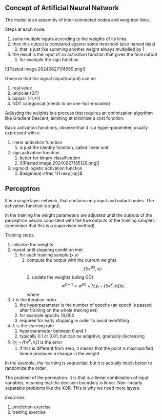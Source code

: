## Concept of Artificial Neural Network

The model is an assembly of inter-connected nodes and weighted links.

Steps at each node.
1. sums multiple inputs according to the weights of its links.
2. then this output is compared against some threshold (also named bias)
	1. that is just like summing another weight always multiplied by 1
3. the result is the input of an activation function that gives the final output
	1. for example the sign function

![[Pasted image 20240627174959.png]]

Observe that the signal (input/output) can be
1. real value
2. unipolar (0/1)
3. bipolar (-1,+1)
4. NOT categorical (needs to be one-hot-encoded)

Adjusting the weights is a process that requires an optimization algorithm like Gradient Descent, aimining at minimize a cost function.

Basic activation functions, observe that it is a hyper-parameter, usually expressed with $\sigma$
1. linear activation function
	1. is just the identity function, called linear unit
2. sign activation function
	1. better for binary classification
	2. ![[Pasted image 20240627185126.png]]
3. sigmoid logistic activation function
	1. $\sigma(a)=\frac 1{1+exp(-a)}$

## Perceptron

It is a single layer network, that contains only input and output nodes.
The activation function is sign().

In the training the weight parameters are adjusted until the outputs of the perceptron becom consistent with the true outputs of the training samples. (remember that this is a supervised method)

Training steps.
1. initialize the weights
2. repeat until stopping condition met
	1. for each training sample (x,y)
		1. compute the output with the current weights$$f(w^{(k)},x_i)$$2. update the weights (using GD)$$w^{k+1}=w^{(k)}+\lambda [y_i-f(w^{k},x_i)]x_i$$
where
1. $k$ is the iteration index
	1. the hyperparameter is the number of epochs (an epoch is passed after training on the whole training set)
	2. for example epochs 10,000
	3. required for early stopping in order to avoid overfitting 
2. $\lambda$ is the learning rate
	1. hyperparameter between 0 and 1
	2. typically 0.1 or 0.01, but can be adaptive, gradually decreasing
3. $[y_i-f(w^{k},x_i)]$  is the error
	1. if this is different from zero, it means that the point is misclassified hence produces a change in the weight

In the example, the learning is sequential, but it is actually much better to randomize the order.

The problem of the perceptron.
It is that is a linear combination of input variables, meaning that the decision boundary is linear.
Non-linearly separable problems like the XOR.
This is why we need more layers.

*Exercises*.
1. prediction exercise
2. training exercise




